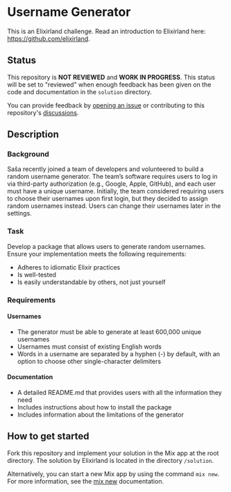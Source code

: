 # Username Generator
This is an Elixirland challenge. Read an introduction to Elixirland here: https://github.com/elixirland.

## Status
This repository is **NOT REVIEWED** and **WORK IN PROGRESS**. This status will be set to "reviewed" when enough feedback has been given on the code and documentation in the `solution` directory.

You can provide feedback by [opening an issue](https://github.com/elixirland/xlc-username-generator/issues/new) or contributing to this repository's [discussions](https://github.com/elixirland/xlc-username-generator/discussions).

## Description
### Background
Saša recently joined a team of developers and volunteered to build a random username generator. The team’s software requires users to log in via third-party authorization (e.g., Google, Apple, GitHub), and each user must have a unique username. Initially, the team considered requiring users to choose their usernames upon first login, but they decided to assign random usernames instead. Users can change their usernames later in the settings.

### Task
Develop a package that allows users to generate random usernames. Ensure your implementation meets the following requirements:
  - Adheres to idiomatic Elixir practices
  - Is well-tested
  - Is easily understandable by others, not just yourself

### Requirements
#### Usernames
  - The generator must be able to generate at least 600,000 unique usernames
  - Usernames must consist of existing English words
  - Words in a username are separated by a hyphen (-) by default, with an option to choose other single-character delimiters
    
#### Documentation
  - A detailed README.md that provides users with all the information they need
  - Includes instructions about how to install the package
  - Includes information about the limitations of the generator

## How to get started
Fork this repository and implement your solution in the Mix app at the root directory. The solution by Elixirland is located in the directory `/solution`.

Alternatively, you can start a new Mix app by using the command `mix new`. For more information, see the [mix new]([https://hexdocs.pm/phoenix/Mix.Tasks.Phx.New.html](https://hexdocs.pm/mix/1.12/Mix.Tasks.New.html)) documentation.
